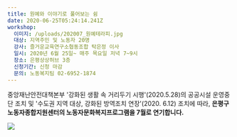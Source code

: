 ```yaml
---
title: 원예와 이야기로 풀어보는 쉼
date: 2020-06-25T05:24:14.241Z
workshop:
  이미지: /uploads/202007_원예테라피.jpg
  대상: 지역주민 및 노동자 20명
  강사: 즐거운교육연구소협동조합 탁은정 이사
  일시: 2020년 6월 25일~ 매주 목요일 저녁 7~9시
  장소: 은평상상허브 3층
  신청기간: 신청 마감
  문의: 노동복지팀 02-6952-1874
---
```

중앙재난안전대책본부 '강화된 생활 속 거리두기 시행'(2020.5.28)의 공공시설 운영중단 조치 및 '수도권 지역 대상, 강화된 방역조치 연장'(2020. 6.12) 조치에 따라, **은평구노동자종합지원센터의 노동자문화복지프로그램을 7월로 연기합니다.**



![ ](/uploads/202007_원예테라피.jpg " ")